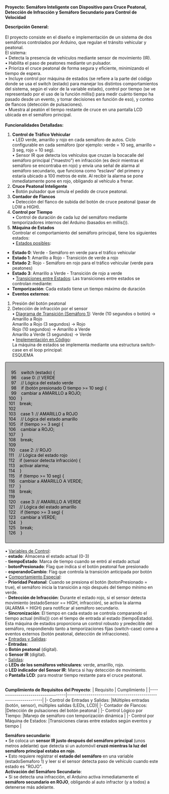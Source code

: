 <b>Proyecto: 	Semáforo Inteligente con Dispositivo para Cruce Peatonal, Detección de Infracción y Semáforo Secundario para Control de Velocidad</b>

<b>Descripción General:</b><br>
<br>
El proyecto consiste en el diseño e implementación de un sistema de dos semáforos controlados por Arduino, que regulan el tránsito vehicular y peatonal.<br>
El sistema:<br>
•	Detecta la presencia de vehículos mediante sensor de movimiento (IR).<br>
•	Habilita el paso de peatones mediante un pulsador.<br>
•	Prioriza el cruce peatonal de forma segura y eficiente, minimizando el tiempo de espera.<br>
•	Incluye control por máquina de estados (se refiere a la parte del código donde se usa el switch (estado) para manejar los distintos comportamientos del sistema, según el valor de la variable estado), control por tiempo (se ve representado por el uso de la función millis() para medir cuánto tiempo ha pasado desde un evento, y tomar decisiones en función de eso), y conteo de flancos (detección de pulsaciones).<br>
•	Muestra al peatón el tiempo restante de cruce en una pantalla LCD ubicada en el semáforo principal.<br>
<br>
<b>Funcionalidades Detalladas:</b>
1. <b>Control de Tráfico Vehicular</b><br>
•	LED verde, amarillo y rojo en cada semáforo de autos. Ciclo configurable en cada semáforo (por ejemplo: verde = 10 seg, amarillo = 3 seg, rojo = 10 seg).<br>
•	Sensor IR que detecta los vehículos que cruzan la bocacalle del semáforo principal (“maestro”) en infracción (es decir mientras el semáforo se encontraba en rojo) y envía una señal de alarma al semáforo secundario, que funciona como “esclavo” del primero y estaría ubicado a 100 metros de este. Al recibir la alarma se pone inmediatamente pone en rojo, obligando al vehículo a frenar.<br>
2. <b>Cruce Peatonal Inteligente</b><br>
•	Botón pulsador que simula el pedido de cruce peatonal.<br>
3. <b>Contador de Flancos</b><br>
•	Detección del flanco de subida del botón de cruce peatonal (pasar de LOW a HIGH).<br>
4. <b>Control por Tiempo</b><br>
•	Control de duración de cada luz del semáforo mediante temporizadores internos del Arduino (basados en millis()).<br>
5. <b>Máquina de Estados</b><br>
Controlar el comportamiento del semáforo principal, tiene los siguientes estados:<br>
•	<u>Estados posibles</u>:<br>
-	<b>Estado 0</b>: Verde - Semáforo en verde para el tráfico vehicular<br>
-	<b>Estado 1</b>: Amarillo a Rojo - Transición de verde a rojo<br>
-	<b>Estado 2</b>: Rojo - Semáforo en rojo para el tráfico vehicular (verde para peatones)<br>
-	<b>Estado 3</b>: Amarillo a Verde - Transición de rojo a verde<br>
•	<u>Transiciones entre Estados</u>:
Las transiciones entre estados se controlan mediante:<br>
-	<b>Temporización</b>: Cada estado tiene un tiempo máximo de duración<br>
-	<b>Eventos externos</b>:<br>
1.	Presión del botón peatonal<br>
2.	Detección de infracción por el sensor<br>
•	<u>Diagrama de Transición (Semáforo 1)</u>:
Verde 	          (10 segundos o botón)	→	Amarillo a Rojo<br>
Amarillo a Rojo  (3 segundos)	        →	Rojo<br>
Rojo 	          (10 segundos) 	    →	Amarillo a Verde<br>
Amarillo a Verde (3 segundos)	        →	Verde<br>
•	<u>Implementación en Código</u>:<br>
La máquina de estados se implementa mediante una estructura switch-case en el loop principal:<br>
ESQUEMA<br>
<div style="width: 500px; border: 2px solid rgb(118, 118, 118); padding: 10px; border-radius: 3px; background: rgb(180, 180, 180); color: black;">

&nbsp;&nbsp;95&nbsp;&nbsp;&nbsp;&nbsp;switch (estado) {<br>
&nbsp;&nbsp;96&nbsp;&nbsp;&nbsp;&nbsp;case 0: // VERDE<br>
&nbsp;&nbsp;97&nbsp;&nbsp;&nbsp;&nbsp;// Lógica del estado verde<br>
&nbsp;&nbsp;98&nbsp;&nbsp;&nbsp;&nbsp;if (botón presionado O tiempo >= 10 seg) {<br>
&nbsp;&nbsp;99&nbsp;&nbsp;&nbsp;&nbsp;cambiar a AMARILLO a ROJO;<br>
100&nbsp;&nbsp;&nbsp;&nbsp;}<br>
101&nbsp;&nbsp;&nbsp;&nbsp;break;<br>
102<br> 
103&nbsp;&nbsp;&nbsp;&nbsp;case 1: // AMARILLO a ROJO<br>
104&nbsp;&nbsp;&nbsp;&nbsp;// Lógica del estado amarillo<br>
105&nbsp;&nbsp;&nbsp;&nbsp;if (tiempo >= 3 seg) {<br>
106&nbsp;&nbsp;&nbsp;&nbsp;cambiar a ROJO;<br>
107&nbsp;&nbsp;&nbsp;&nbsp;	}<br>
108&nbsp;&nbsp;&nbsp;&nbsp;break;<br>
109&nbsp;&nbsp;&nbsp;&nbsp;<br>
110&nbsp;&nbsp;&nbsp;&nbsp;case 2: // ROJO<br>
111&nbsp;&nbsp;&nbsp;&nbsp;// Lógica del estado rojo<br>
112&nbsp;&nbsp;&nbsp;&nbsp;if (sensor detecta infracción) {<br>
113&nbsp;&nbsp;&nbsp;&nbsp;activar alarma;<br>
114&nbsp;&nbsp;&nbsp;&nbsp;}<br>
115&nbsp;&nbsp;&nbsp;&nbsp;if (tiempo >= 10 seg) {<br>
116&nbsp;&nbsp;&nbsp;&nbsp;cambiar a AMARILLO A VERDE;<br>
117&nbsp;&nbsp;&nbsp;&nbsp;}<br>
118&nbsp;&nbsp;&nbsp;&nbsp;break;<br>
119<br>
120&nbsp;&nbsp;&nbsp;&nbsp;case 3: // AMARILLO A VERDE<br>
121&nbsp;&nbsp;&nbsp;&nbsp;// Lógica del estado amarillo<br>
122&nbsp;&nbsp;&nbsp;&nbsp;if (tiempo >= 3 seg) {<br>
123&nbsp;&nbsp;&nbsp;&nbsp;cambiar a VERDE;<br>
124&nbsp;&nbsp;&nbsp;&nbsp;}<br>
125&nbsp;&nbsp;&nbsp;&nbsp;break;<br>
126&nbsp;&nbsp;&nbsp;&nbsp;}<br>
</div>
<br>
•	<u>Variables de Control</u>:<br>
-	<b>estado</b>: Almacena el estado actual (0-3)<br>
-	<b>tiempoEstado</b>: Marca de tiempo cuando se entró al estado actual<br>
-	<b>botonPresionado</b>: Flag que indica si el botón peatonal fue presionado<br>
-	<b>esperandoCambio</b>: Flag que controla la transición anticipada por botón<br>
•	<u>Comportamiento Especial</u>:<br>
-	<b>Prioridad Peatonal</b>: Cuando se presiona el botón (botonPresionado = true), el semáforo inicia la transición a rojo después del tiempo mínimo en verde.<br>
-	<b>Detección de Infracción</b>: Durante el estado rojo, si el sensor detecta movimiento (estadoSensor == HIGH, infracción), se activa la alarma (ALARMA = HIGH) para notificar al semáforo secundario.<br>
-	<b>Sincronización</b>: El tiempo en cada estado se controla comparando el tiempo actual (millis()) con el tiempo de entrada al estado (tiempoEstado).<br>
Esta máquina de estados proporciona un control robusto y predecible del semáforo, respondiendo tanto a temporizaciones fijas (switch-case) como a eventos externos (botón peatonal, detección de infracciones).<br>
•	<u>Entradas y Salidas</u>:<br>
-	<b>Entradas</b>:<br>
o	<b>Botón peatonal</b> (digital).<br>
o	<b>Sensor IR</b> (digital).<br>
-	<u>Salidas</u>:<br>
o	<b>LEDs de los semáforos vehiculares</b>: verde, amarillo, rojo.<br>
o	<b>LED indicador del Sensor IR</b>: Marca si hay detección de movimiento.<br>
o	<b>Pantalla LCD</b>: para mostrar tiempo restante para el cruce peatonal.<br>
<br>

<b>Cumplimiento de Requisitos del Proyecto</b>:
|          Requisito				|			Cumplimiento                                          |
|-----------------------------------|-----------------------------------------------------------------|
|-	Control de Entradas y Salidas:	|Múltiples entradas (botón, sensor), múltiples salidas (LEDs, LCD)|
|-	Contador de Flancos:			|Detección de pulsaciones del botón peatonal                      |
|-	Control Lógico por Tiempo:		|Manejo de semáforo con temporización dinámica                    |
|-	Control por Máquina de Estados:	|Transiciones claras entre estados según eventos y tiempo         |

<b>Semáforo secundario</b>:<br>
•	Se coloca un <b>sensor IR justo después del semáforo principal</b> (unos metros adelante) que detecta si un automóvil <b>cruzó mientras la luz del semáforo principal estaba en rojo</b>.<br>
•	Esto requiere registrar el <b>estado del semáforo</b> en una variable (estadoSemaforo 1) y leer si el sensor detecta paso de vehículo cuando este estado es "ROJO".<br>
<b>Activación del Semáforo Secundario</b>:<br>
•	Si se detecta una infracción, el Arduino activa inmediatamente el <b>semáforo secundario en ROJO</b>, obligando al auto infractor (y a todos) a detenerse más adelante.<br>
